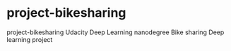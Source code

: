 # project-bikesharing
 project-bikesharing
Udacity Deep Learning nanodegree Bike sharing Deep learning project
